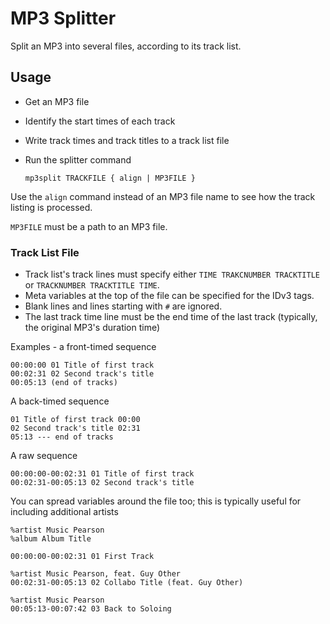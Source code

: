 # MP3 Splitter

Split an MP3 into several files, according to its track list.

Usage
---

* Get an MP3 file
* Identify the start times of each track
* Write track times and track titles to a track list file
* Run the splitter command

      mp3split TRACKFILE { align | MP3FILE }

Use the `align` command instead of an MP3 file name to see how the track listing is processed.

`MP3FILE` must be a path to an MP3 file.

### Track List File

* Track list's track lines must specify either `TIME TRAKCNUMBER TRACKTITLE` or `TRACKNUMBER TRACKTITLE TIME`.
* Meta variables at the top of the file can be specified for the IDv3 tags.
* Blank lines and lines starting with `#` are ignored.
* The last track time line must be the end time of the last track (typically, the original MP3's duration time)

Examples - a front-timed sequence

    00:00:00 01 Title of first track
    00:02:31 02 Second track's title
    00:05:13 (end of tracks)

A back-timed sequence

    01 Title of first track 00:00
    02 Second track's title 02:31
    05:13 --- end of tracks

A raw sequence

    00:00:00-00:02:31 01 Title of first track
    00:02:31-00:05:13 02 Second track's title

You can spread variables around the file too; this is typically useful for including additional artists

    %artist Music Pearson
    %album Album Title

    00:00:00-00:02:31 01 First Track

    %artist Music Pearson, feat. Guy Other
    00:02:31-00:05:13 02 Collabo Title (feat. Guy Other)

    %artist Music Pearson
    00:05:13-00:07:42 03 Back to Soloing

